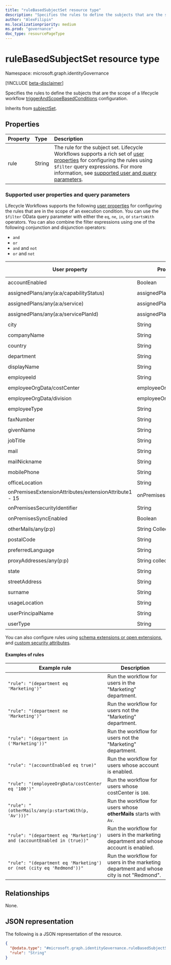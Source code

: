 ```yaml
---
title: "ruleBasedSubjectSet resource type"
description: "Specifies the rules to define the subjects that are the scope of a lifecycle workflow triggerAndScopeBasedConditions configuration."
author: "AlexFilipin"
ms.localizationpriority: medium
ms.prod: "governance"
doc_type: resourcePageType
---
```


# ruleBasedSubjectSet resource type

Namespace: microsoft.graph.identityGovernance

[!INCLUDE [beta-disclaimer](../../includes/beta-disclaimer.md)]

Specifies the rules to define the subjects that are the scope of a lifecycle workflow [triggerAndScopeBasedConditions](../resources/identitygovernance-triggerandscopebasedconditions.md) configuration.

Inherits from [subjectSet](../resources/subjectset.md).

## Properties

|Property|Type|Description|
|:---|:---|:---|
|rule|String|The rule for the subject set. Lifecycle Workflows supports a rich set of [user properties](user.md#properties) for configuring the rules using `$filter` query expressions. For more information, see [supported user and query parameters](#supported-user-and-query-parameters). |

### Supported user properties and query parameters

Lifecycle Workflows supports the following [user properties](user.md#properties) for configuring the rules that are in the scope of an execution condition. You can use the `$filter` OData query parameter with either the `eq`, `ne`, `in`, or `startsWith` operators. You can also combine the filter expressions using one of the following conjunction and disjunction operators:
+ `and`
+ `or`
+ `and` and `not`
+ `or` and `not`

| User property                                          | Property type                 | Supports eq, ne, in | Supports startsWith |
|--------------------------------------------------------|-------------------------------|---------------------|---------------------|
| accountEnabled                                         | Boolean                       | :heavy_check_mark:  | &nbsp;              |
| assignedPlans/any(a:a/capabilityStatus)                | assignedPlan collection       | :heavy_check_mark:  | &nbsp;              |
| assignedPlans/any(a:a/service)                         | assignedPlan collection       | :heavy_check_mark:  | &nbsp;              |
| assignedPlans/any(a:a/servicePlanId)                   | assignedPlan collection       | :heavy_check_mark:  | &nbsp;              |
| city                                                   | String                        | :heavy_check_mark:  | :heavy_check_mark:  |
| companyName                                            | String                        | :heavy_check_mark:  | :heavy_check_mark:  |
| country                                                | String                        | :heavy_check_mark:  | :heavy_check_mark:  |
| department                                             | String                        | :heavy_check_mark:  | :heavy_check_mark:  |
| displayName                                            | String                        | :heavy_check_mark:  | :heavy_check_mark:  |
| employeeId                                             | String                        | :heavy_check_mark:  | &nbsp;              |
| employeeOrgData/costCenter                             | employeeOrgData               | :heavy_check_mark:  | &nbsp;              |
| employeeOrgData/division                               | employeeOrgData               | :heavy_check_mark:  | &nbsp;              |
| employeeType                                           | String                        | :heavy_check_mark:  | &nbsp;              |
| faxNumber                                              | String                        | :heavy_check_mark:  | :heavy_check_mark:  |
| givenName                                              | String                        | :heavy_check_mark:  | :heavy_check_mark:  |
| jobTitle                                               | String                        | :heavy_check_mark:  | :heavy_check_mark:  |
| mail                                                   | String                        | :heavy_check_mark:  | :heavy_check_mark:  |
| mailNickname                                           | String                        | :heavy_check_mark:  | :heavy_check_mark:  |
| mobilePhone                                            | String                        | :heavy_check_mark:  | :heavy_check_mark:  |
| officeLocation                                         | String                        | :heavy_check_mark:  | :heavy_check_mark:  |
| onPremisesExtensionAttributes/extensionAttribute1 - 15 | onPremisesExtensionAttributes | :heavy_check_mark:  | &nbsp;              |
| onPremisesSecurityIdentifier                           | String                        | :heavy_check_mark:  | &nbsp;              |
| onPremisesSyncEnabled                                  | Boolean                       | :heavy_check_mark:  | &nbsp;              |
| otherMails/any(p:p)                                    | String Collection             | :heavy_check_mark:  | :heavy_check_mark:  |
| postalCode                                             | String                        | :heavy_check_mark:  | :heavy_check_mark:  |
| preferredLanguage                                      | String                        | :heavy_check_mark:  | :heavy_check_mark:  |
| proxyAddresses/any(p:p)                                | String collection             | :heavy_check_mark:  | :heavy_check_mark:  |
| state                                                  | String                        | :heavy_check_mark:  | :heavy_check_mark:  |
| streetAddress                                          | String                        | :heavy_check_mark:  | :heavy_check_mark:  |
| surname                                                | String                        | :heavy_check_mark:  | :heavy_check_mark:  |
| usageLocation                                          | String                        | :heavy_check_mark:  | :heavy_check_mark:  |
| userPrincipalName                                      | String                        | :heavy_check_mark:  | :heavy_check_mark:  |
| userType                                               | String                        | :heavy_check_mark:  | &nbsp;              |

You can also configure rules using [schema extensions or open extensions](/graph/extensibility-overview), and [custom security attributes](/graph/api/resources/custom-security-attributes-overview).

#### Examples of rules

| Example rule                                                           | Description                                                                             |
|------------------------------------------------------------------------|-----------------------------------------------------------------------------------------|
| `"rule": "(department eq 'Marketing')"`                                | Run the workflow for users in the "Marketing" department.                               |
| `"rule": "(department ne 'Marketing')"`                                | Run the workflow for users not the "Marketing" department.                              |
| `"rule": "(department in ('Marketing'))"`                              | Run the workflow for users not the "Marketing" department.                              |
| `"rule": "(accountEnabled eq true)"`                                   | Run the workflow for users whose account is enabled.                                    |
| `"rule": "(employeeOrgData/costCenter eq '100')"`                      | Run the workflow for users whose costCenter is `100`.                                   |
| `"rule": "(otherMails/any(p:startsWith(p, 'Av')))"`                    | Run the workflow for users whose **otherMails** starts with `Av`.                       |
| `"rule": "(department eq 'Marketing') and (accountEnabled in (true))"` | Run the workflow for users in the marketing department and whose account is enabled.    |
| `"rule": "(department eq 'Marketing') or (not (city eq 'Redmond'))"`   | Run the workflow for users in the marketing department and whose city is not "Redmond". |

## Relationships

None.

## JSON representation

The following is a JSON representation of the resource.
<!-- {
  "blockType": "resource",
  "@odata.type": "microsoft.graph.identityGovernance.ruleBasedSubjectSet"
}
-->
``` json
{
  "@odata.type": "#microsoft.graph.identityGovernance.ruleBasedSubjectSet",
  "rule": "String"
}
```
